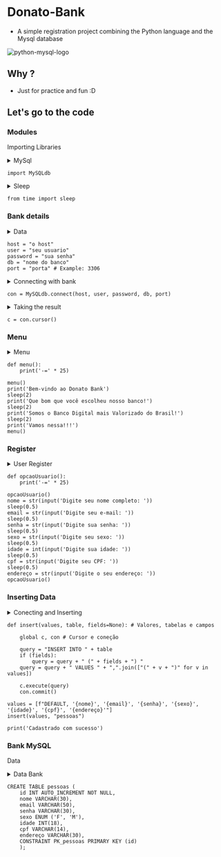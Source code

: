 # Donato-Bank
- A simple registration project combining the Python language and the Mysql database

![python-mysql-logo](https://user-images.githubusercontent.com/51414398/81754862-93d91b00-948d-11ea-951d-020dac250574.jpg)

## Why ?
- Just for practice and fun :D

## Let's go to the code

### Modules
Importing Libraries

<details><summary>MySql</summary>
  Importing the MySQL library
</details>

```
import MySQLdb
```

<details><summary>Sleep</summary>
  Importing the sleep library
</details>

```
from time import sleep
```

### Bank details
<details><summary>Data</summary>
  Your bank details to connect
</details>

```
host = "o host"
user = "seu usuario"
password = "sua senha"
db = "nome do banco"
port = "porta" # Example: 3306
```

<details><summary>Connecting with bank</summary>
  Connecting to your bank variables
</details>

```
con = MySQLdb.connect(host, user, password, db, port)
```

<details><summary>Taking the result</summary>
  Result
</details>

```
c = con.cursor() 
```
### Menu

<details><summary>Menu</summary>
  Welcome
</details>

```
def menu():
    print('-=' * 25)

menu()
print('Bem-vindo ao Donato Bank')
sleep(2)
print('Que bom que você escolheu nosso banco!')
sleep(2)
print('Somos o Banco Digital mais Valorizado do Brasil!')
sleep(2)
print('Vamos nessa!!!')
menu()
```

### Register

<details><summary>User Register</summary>
  Where user will register
</details>

```
def opcaoUsuario():
    print('-=' * 25)

opcaoUsuario()
nome = str(input('Digite seu nome completo: '))
sleep(0.5)
email = str(input('Digite seu e-mail: '))
sleep(0.5)
senha = str(input('Digite sua senha: '))
sleep(0.5)
sexo = str(input('Digite seu sexo: '))
sleep(0.5)
idade = int(input('Digite sua idade: '))
sleep(0.5)
cpf = str(input('Digite seu CPF: '))
sleep(0.5)
endereço = str(input('Digite o seu endereço: '))
opcaoUsuario()
```

### Inserting Data

<details><summary>Conecting and Inserting</summary>  
inserting data into the bank
</details>

```
def insert(values, table, fields=None): # Valores, tabelas e campos 

    global c, con # Cursor e coneção

    query = "INSERT INTO " + table
    if (fields):
        query = query + " (" + fields + ") "
    query = query + " VALUES " + ",".join(["(" + v + ")" for v in values])

    c.execute(query)
    con.commit()

values = [f"DEFAULT, '{nome}', '{email}', '{senha}', '{sexo}', '{idade}', '{cpf}', '{endereço}'"]
insert(values, "pessoas")

print('Cadastrado com sucesso')
```
### Bank MySQL
Data

<details><summary>Data Bank</summary>
	Bank that receives program data
</details>

```
CREATE TABLE pessoas (
    id INT AUTO_INCREMENT NOT NULL,
    nome VARCHAR(30),
    email VARCHAR(50),
    senha VARCHAR(30),
    sexo ENUM ('F', 'M'),
    idade INT(18),
    cpf VARCHAR(14),
    endereço VARCHAR(30),
    CONSTRAINT PK_pessoas PRIMARY KEY (id)
    );
```
